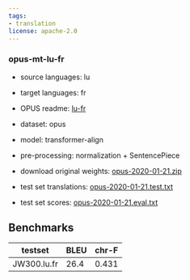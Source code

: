 ```yaml
---
tags:
- translation
license: apache-2.0
---
```


### opus-mt-lu-fr

* source languages: lu
* target languages: fr
*  OPUS readme: [lu-fr](https://github.com/Helsinki-NLP/OPUS-MT-train/blob/master/models/lu-fr/README.md)

*  dataset: opus
* model: transformer-align
* pre-processing: normalization + SentencePiece
* download original weights: [opus-2020-01-21.zip](https://object.pouta.csc.fi/OPUS-MT-models/lu-fr/opus-2020-01-21.zip)
* test set translations: [opus-2020-01-21.test.txt](https://object.pouta.csc.fi/OPUS-MT-models/lu-fr/opus-2020-01-21.test.txt)
* test set scores: [opus-2020-01-21.eval.txt](https://object.pouta.csc.fi/OPUS-MT-models/lu-fr/opus-2020-01-21.eval.txt)

## Benchmarks

| testset               | BLEU  | chr-F |
|-----------------------|-------|-------|
| JW300.lu.fr 	| 26.4 	| 0.431 |

